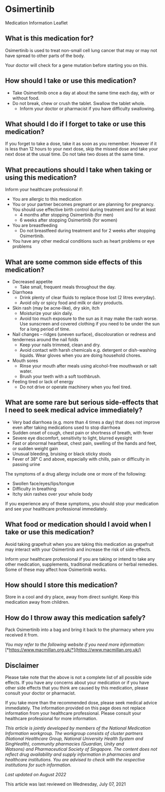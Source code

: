 # Osimertinib

Medication Information Leaflet

What is this medication for?
----------------------------

Osimertinib is used to treat non-small cell lung cancer that may or may not have spread to other parts of the body.

Your doctor will check for a gene mutation before starting you on this.

How should I take or use this medication?
-----------------------------------------

* Take Osimertinib once a day at about the same time each day, with or without food.
* Do not break, chew or crush the tablet. Swallow the tablet whole.
  + Inform your doctor or pharmacist if you have difficulty swallowing.

What should I do if I forget to take or use this medication?
------------------------------------------------------------

If you forget to take a dose, take it as soon as you remember. However if it is less than 12 hours to your next dose, skip the missed dose and take your next dose at the usual time. Do not take two doses at the same time.

What precautions should I take when taking or using this medication?
--------------------------------------------------------------------

Inform your healthcare professional if:

* You are allergic to this medication
* You or your partner becomes pregnant or are planning for pregnancy. You should use effective birth control during treatment and for at least
  + 4 months after stopping Osimertinib (for men)
  + 6 weeks after stopping Osimertinib (for women)
* You are breastfeeding
  + Do not breastfeed during treatment and for 2 weeks after stopping Osimertinib.
* You have any other medical conditions such as heart problems or eye problems

What are some common side effects of this medication?
-----------------------------------------------------

* Decreased appetite
  + Take small, frequent meals throughout the day.
* Diarrhoea
  + Drink plenty of clear fluids to replace those lost (2 litres everyday).
  + Avoid oily or spicy food and milk or dairy products.
* Skin rash (may be acne-like), dry skin, itch
  + Moisturize your skin daily.
  + Avoid too much exposure to the sun as it may make the rash worse. Use sunscreen and covered clothing if you need to be under the sun for a long period of time.
* Nail changes – ridges (uneven surface), discolouration or redness and tenderness around the nail folds
  + Keep your nails trimmed, clean and dry.
  + Avoid contact with harsh chemicals e.g. detergent or dish-washing liquids. Wear gloves when you are doing household chores.
* Mouth sores
  + Rinse your mouth after meals using alcohol-free mouthwash or salt water.
  + Brush your teeth with a soft toothbrush.
* Feeling tired or lack of energy
  + Do not drive or operate machinery when you feel tired.

What are some rare but serious side-effects that I need to seek medical advice immediately?
-------------------------------------------------------------------------------------------

* Very bad diarrhoea (e.g. more than 4 times a day) that does not improve even after taking medications used to stop diarrhoea
* Sudden onset of cough, chest pain or shortness of breath, with fever
* Severe eye discomfort, sensitivity to light, blurred eyesight
* Fast or abnormal heartbeat, chest pain, swelling of the hands and feet, or sudden weight gain
* Unusual bleeding, bruising or black sticky stools
* Fever of 38° C and above, especially with chills, pain or difficulty in passing urine

The symptoms of a drug allergy include one or more of the following:

* Swollen face/eyes/lips/tongue
* Difficulty in breathing
* Itchy skin rashes over your whole body

If you experience any of these symptoms, you should stop your medication and see your healthcare professional immediately.

What food or medication should I avoid when I take or use this medication?
--------------------------------------------------------------------------

Avoid taking grapefruit when you are taking this medication as grapefruit may interact with your Osimertinib and increase the risk of side-effects.

Inform your healthcare professional if you are taking or intend to take any other medication, supplements, traditional medications or herbal remedies. Some of these may affect how Osimertinib works.

How should I store this medication?
-----------------------------------

Store in a cool and dry place, away from direct sunlight. Keep this medication away from children.

How do I throw away this medication safely?
-------------------------------------------

Pack Osimertinib into a bag and bring it back to the pharmacy where you received it from.

*You may refer to the following website if you need more information:* [*https://www.macmillan.org.uk/*](https://www.macmillan.org.uk/)

Disclaimer
----------

Please take note that the above is not a complete list of all possible side effects. If you have any concerns about your medication or if you have other side effects that you think are caused by this medication, please consult your doctor or pharmacist.

If you take more than the recommended dose, please seek medical advice immediately. The information provided on this page does not replace information from your healthcare professional. Please consult your healthcare professional for more information.

*This article is jointly developed by members of the National Medication Information workgroup. The workgroup consists of cluster partners (National Healthcare Group, National University Health System and SingHealth), community pharmacies (Guardian, Unity and Watsons) and Pharmaceutical Society of Singapore. The content does not reflect drug availability and supply information in pharmacies and healthcare institutions. You are advised to check with the respective institutions for such information.*

*Last updated on August 2022*

This article was last reviewed on
Wednesday, July 07, 2021